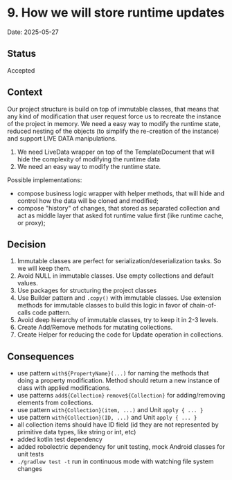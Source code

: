 # 9. How we will store runtime updates

Date: 2025-05-27

## Status

Accepted

## Context

Our project structure is build on top of immutable classes, that means that any kind of modification
that user request force us to recreate the instance of the project in memory. We need a easy way to
modify the runtime state, reduced nesting of the objects (to simplify the re-creation of the instance)
and support LIVE DATA manipulations.

1. We need LiveData wrapper on top of the TemplateDocument that will hide the complexity of modifying the runtime data
2. We need an easy way to modify the runtime state.

Possible implementations:
- compose business logic wrapper with helper methods, that will hide and control how the data will be cloned and modified;
- compose "history" of changes, that stored as separated collection and act as middle layer that asked fot runtime value first (like runtime cache, or proxy);

## Decision

1. Immutable classes are perfect for serialization/deserialization tasks. So we will keep them.
2. Avoid NULL in immutable classes. Use empty collections and default values.
3. Use packages for structuring the project classes
4. Use Builder pattern and `.copy()` with immutable classes. Use extension methods for immutable classes to build this logic in favor of chain-of-calls code pattern.
5. Avoid deep hierarchy of immutable classes, try to keep it in 2-3 levels. 
6. Create Add/Remove methods for mutating collections.
7. Create Helper for reducing the code for Update operation in collections.

## Consequences

- use pattern `with${PropertyName}(...)` for naming the methods that doing a property modification. Method should return a new instance of class with applied modifications.
- use patterns `add${Collection}` `remove${Collection}` for adding/removing elements from collections.
- use pattern `with{Collection}(item, ...)` and Unit `apply { ... }`
- use pattern `with{Collection}(ID, ...)` and Unit `apply { ... }`
- all collection items should have ID field (id they are not represented by primitive data types, like string or int, etc)
- added kotlin test dependency
- added robolectric dependency for unit testing, mock Android classes for unit tests
- `./gradlew test -t` run in continuous mode with watching file system changes